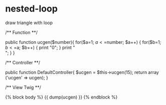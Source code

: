 # nested-loop
draw triangle with loop

/** Function **/

public function ucgen($number){
        for($a=1; $a<=$number; $a++) {
            for($b=1; $b<=$a; $b++) {
                print "0";
            }
            print "<br>";
        }
}
 
 /** Controller **/
 
 public function DefaultController{
    $ucgen = $this->ucgen(15);
    return array ('ucgen' => ucgen);
 }
 
 
 /** View Twig **/
 
 {% block body %}
    {{ dump(ucgen) }}
 {% endblock %}
